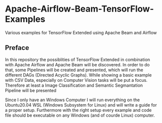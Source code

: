 # Apache-Airflow-Beam-TensorFlow-Examples
Various examples for TensorFlow Extended using Apache Beam and Airflow

## Preface

<p> In this repository the possiblities of TensorFlow Extended in combination with Apache Airflow and Apache Beam will be discovered. In order to do that, some Pipelines will be created and presented, which will run the different DAGs (Directed Acyclic Graphs). While showing a basic example with CSV Data, especially on Computer Vision tasks will be put a focus. Therefore at least a Image Classification and Semantic Segmantation Pipeline will be presented</p>
<p>Since I only have an Windows Computer I will run everything on the Ubuntu20.04 WSL (Windows Subsystem for Linux) and will write a guide for a proper setup. Furthermore with the right setup every example and code file should be executable on any Windows (and of courde Linux) computer.</p>
